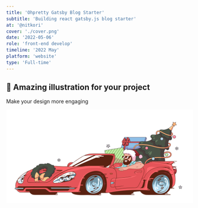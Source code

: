 ```yaml
---
title: 'Ohpretty Gatsby Blog Starter'
subtitle: 'Building react gatsby.js blog starter'
at: '@nitkori'
cover: './cover.png'
date: '2022-05-06'
role: 'front-end develop'
timeline: '2022 May'
platform: 'website'
type: 'Full-time'
---
```


<section class="work-info">

</section>

## 🚀 Amazing illustration for your project

Make your design more engaging

![Cover](./cover.png)
